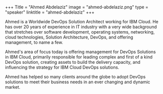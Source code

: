 +++ Title = "Ahmed  Abdelaziz" image = "ahmed-abdelaziz.png" type = "speaker" linktitle = "ahmed-abdelaziz" +++

Ahmed is a Worldwide DevOps Solution Architect working for IBM Cloud. He has over 20 years of experience in IT industry with a very wide background that stretches over software development, operating systems, networking, cloud technologies, Solution Architecture, DevOps, and offering management, to name a few. 

Ahmed's area of focus today is offering management for DevOps Solutions in IBM Cloud, primarily responsible for leading complex and first of a kind DevOps solution, creating assets to build the delivery capacity, and influencing the strategy for IBM Cloud DevOps solutions. 

Ahmed has helped so many clients around the globe to adopt DevOps solutions to meet their business needs in an ever changing and dynamic market.